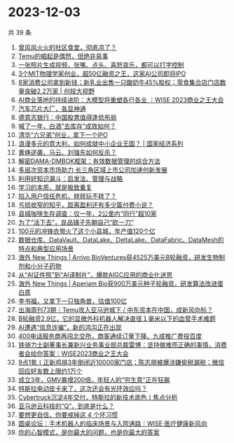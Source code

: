 # 2023-12-03

共 39 条

<!-- BEGIN 36KR -->
<!-- 最后更新时间 2023-12-03 12:07:08 +0800 -->
1. [曾风风火火的社区食堂，彻底凉了？](https://36kr.com/p/2542162180253444)
1. [Temu的崛起是偶然，但绝非易事](https://36kr.com/p/2542166751436679)
1. [一张照片生成视频，张嘴、点头、喜怒哀乐，都可以打字控制](https://36kr.com/p/2543099800561414)
1. [3个MIT物理学家创业，超50亿融资之王，这家AI公司即将IPO](https://36kr.com/p/2542859753317897)
1. [8家消费公司拿到新钱；新乳业出售一只酸奶牛45%股权；零食集合店门店数量突破2.2万家 | 创投大视野](https://36kr.com/p/2540818169243401)
1. [AI商业落地的持续进阶：大模型将重塑各行各业 ｜WISE 2023商业之王大会](https://36kr.com/p/2542138063103491)
1. [汽车芯片大厂，各显神通](https://36kr.com/p/2542922984564485)
1. [德意志银行：中国股票值得逢低布局](https://36kr.com/p/2542209344087809)
1. [喊了一年，白酒“去库存”成效如何？](https://36kr.com/p/2542952188765699)
1. [清华“六兄弟”创业，拿下一个IPO](https://36kr.com/p/2543103923267333)
1. [浪漫多元的意大利，如何成就中小企业王国？ | 国家经济系列](https://36kr.com/p/2542825480939264)
1. [黄峥逆袭，马云、刘强东如何反杀？](https://36kr.com/p/2543584424568323)
1. [解密DAMA-DMBOK框架：有效数据管理的综合方法](https://36kr.com/p/2445167511361412)
1. [多层次资本市场助力 长三角区域上市公司加速创新发展](https://36kr.com/p/2543450143729413)
1. [利用好知识漏斗：启发法、管理与战略](https://36kr.com/p/2499380659804293)
1. [学习的本质，就是极致重复](https://36kr.com/p/2543701610669569)
1. [陷入用户信任危机，转转玩不转了？](https://36kr.com/p/2544338263090945)
1. [亏损收窄的知乎，距离盈利还有多少篇付费小说？](https://36kr.com/p/2543584557360903)
1. [县城咖啡生存调查：仅一年，2公里内“同行”超10家](https://36kr.com/p/2544354011325959)
1. [为了“活下去”，良品铺子先朝自己“砍一刀”](https://36kr.com/p/2544327822450823)
1. [100元的冲锋衣带火了这个小县城，年产值120个亿](https://36kr.com/p/2543624013408002)
1. [数据仓库、DataVault、DataLake、DeltaLake、DataFabric、DataMesh的特点和典型应用场景](https://36kr.com/p/2542384041895688)
1. [海外 New Things | Arrivo BioVentures获4525万美元B轮融资，研发生物制剂和小分子药物](https://36kr.com/p/2540574280164864)
1. [从“AI证件照”到“AI译制片”，爆款AIGC应用的商业化迷思](https://36kr.com/p/2543410569766663)
1. [海外 New Things | Aperiam Bio获900万美元种子轮融资，研发算法改进蛋白质](https://36kr.com/p/2540570428335879)
1. [李书福，又拿下一只独角兽，估值100亿](https://36kr.com/p/2543009758504712)
1. [出海周刊73期｜Temu攻入亚马逊城下 / 中东资本在中国，成新风向标？](https://36kr.com/p/2542113244866049)
1. [B轮融资2.9亿，它的显微外科机器人解决直径１毫米以下的血管手术难题](https://36kr.com/p/2542860075673092)
1. [AI遭遇“信息诈骗”，新的鸿沟正在出现](https://36kr.com/p/2540537613574276)
1. [400电话服务商再闯北交所，商客通续订量下降、九成推广费投百度](https://36kr.com/p/2542242727501697)
1. [铁骑力士副董事长兼新兴业务事业部总裁雷博：坚持做难而正确的事情，消费者会给你答案｜WISE2023商业之王大会](https://36kr.com/p/2538820310148868)
1. [9点1氪丨正新鸡排3年倒闭近10000家门店；陈志朋被爆涉嫌偷税漏税；微信回应好友数上限约1万个](https://36kr.com/p/2542905198437897)
1. [成立3年，GMV暴增200倍，年轻人的“穷生意”正在狂飙](https://36kr.com/p/2542208466363910)
1. [特斯拉电动皮卡来了，这次还会有光环效应吗？](https://36kr.com/p/2542209447175688)
1. [Cybertruck沉淀4年交付，特斯拉的新技术底色丨焦点分析](https://36kr.com/p/2541770886718981)
1. [亚马逊云科技的“Q”，到底是什么？](https://36kr.com/p/2542236989073156)
1. [要想更自信，你要戒掉这 4 个坏习惯](https://36kr.com/p/2519607518291715)
1. [圆桌论坛：手术机器人的临床场景与入院通路｜WISE·医疗健康新风向](https://36kr.com/p/2541727732704777)
1. [你的心智模式，是你最大的问题，也是你最大的答案](https://36kr.com/p/2541651857762055)
<!-- END 36KR -->